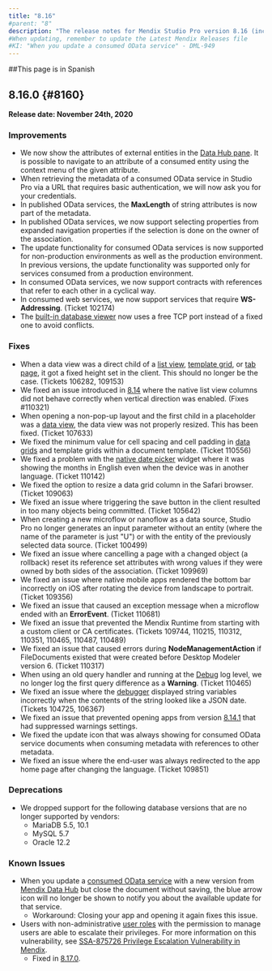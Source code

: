 ```yaml
---
title: "8.16"
#parent: "8"
description: "The release notes for Mendix Studio Pro version 8.16 (including all patches) with details on new features, bug fixes, and known issues."
#When updating, remember to update the Latest Mendix Releases file
#KI: "When you update a consumed OData service" - DML-949
---
```


##This page is in Spanish 

## 8.16.0 {#8160}

**Release date: November 24th, 2020**



### Improvements

* We now show the attributes of external entities in the [Data Hub pane](/refguide8/data-hub-pane). It is possible to navigate to an attribute of a consumed entity using the context menu of the given attribute.
* When retrieving the metadata of a consumed OData service in Studio Pro via a URL that requires basic authentication, we will now ask you for your credentials.
* In published OData services, the **MaxLength** of string attributes is now part of the metadata.
* In published OData services, we now support selecting properties from expanded navigation properties if the selection is done on the owner of the association.
* The update functionality for consumed OData services is now supported for non-production environments as well as the production environment. In previous versions, the update functionality was supported only for services consumed from a production environment.
* In consumed OData services, we now support contracts with references that refer to each other in a cyclical way.
* In consumed web services, we now support services that require **WS-Addressing**. (Ticket 102174)
* The [built-in database viewer](/howto8/collaboration-requirements-management/sharing-the-development-database) now uses a free TCP port instead of a fixed one to avoid conflicts.

### Fixes

* When a data view was a direct child of a [list view](/refguide8/list-view), [template grid](/refguide8/template-grid), or [tab page](/refguide8/tab-container#tab-page), it got a fixed height set in the client. This should no longer be the case. (Tickets 106282, 109153)
* We fixed an issue introduced in [8.14](8.14) where the native list view columns did not behave correctly when vertical direction was enabled. (Fixes #110321)
* When opening a non-pop-up layout and the first child in a placeholder was a [data view](/refguide8/data-view), the data view was not properly resized. This has been fixed. (Ticket 107633)
* We fixed the minimum value for cell spacing and cell padding in [data grids](/refguide8/data-grid) and template grids within a document template. (Ticket 110556)
* We fixed a problem with the [native date picker](/refguide8/date-picker) widget where it was showing the months in English even when the device was in another language. (Ticket 110142)
* We fixed the option to resize a data grid column in the Safari browser. (Ticket 109063)
* We fixed an issue where triggering the save button in the client resulted in too many objects being committed. (Ticket 105642)
* When creating a new microflow or nanoflow as a data source, Studio Pro no longer generates an input parameter without an entity (where the name of the parameter is just "U") or with the entity of the previously selected data source. (Ticket 100499)
* We fixed an issue where cancelling a page with a changed object (a rollback) reset its reference set attributes with wrong values if they were owned by both sides of the association. (Ticket 109969)
* We fixed an issue where native mobile apps rendered the bottom bar incorrectly on iOS after rotating the device from landscape to portrait. (Ticket 109356)
* We fixed an issue that caused an exception message when a microflow ended with an **ErrorEvent**. (Ticket 110681)
* We fixed an issue that prevented the Mendix Runtime from starting with a custom client or CA certificates. (Tickets 109744, 110215, 110312, 110351, 110465, 110487, 110489)
* We fixed an issue that caused errors during **NodeManagementAction** if FileDocuments existed that were created before Desktop Modeler version 6. (Ticket 110317)
* When using an old query handler and running at the [Debug](/howto8/monitoring-troubleshooting/log-levels#level) log level, we no longer log the first query difference as a **Warning**. (Ticket 110465)
* We fixed an issue where the [debugger](/howto8/monitoring-troubleshooting/debug-microflows) displayed string variables incorrectly when the contents of the string looked like a JSON date. (Tickets 104725, 106367)
* We fixed an issue that prevented opening apps from version [8.14.1](8.14#8141) that had suppressed warnings settings.
* We fixed the update icon that was always showing for consumed OData service documents when consuming metadata with references to other metadata.
* We fixed an issue where the end-user was always redirected to the app home page after changing the language. (Ticket 109851)

### Deprecations

* We dropped support for the following database versions that are no longer supported by vendors:
  * MariaDB 5.5, 10.1
  * MySQL 5.7
  * Oracle 12.2

### Known Issues

* When you update a [consumed OData service](/refguide8/consumed-odata-service) with a new version from [Mendix Data Hub](/data-hub/) but close the document without saving, the blue arrow icon will no longer be shown to notify you about the available update for that service.
	* Workaround: Closing your app and opening it again fixes this issue.
* Users with non-administrative [user roles](/refguide/user-roles) with the permission to manage users are able to escalate their privileges. For more information on this vulnerability, see [SSA-875726 Privilege Escalation Vulnerability in Mendix](https://new.siemens.com/global/en/products/services/cert.html#SecurityPublications).
	* Fixed in [8.17.0](8.17#875726).
